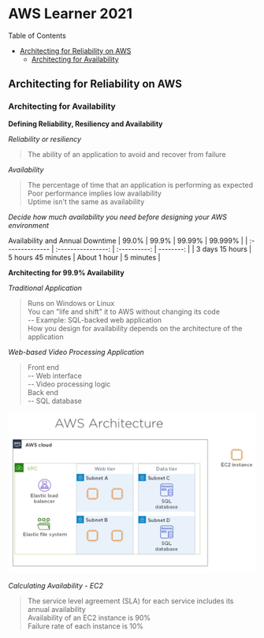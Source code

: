 # AWS Learner 2021 <!-- omit in toc -->

Table of Contents
- [Architecting for Reliability on AWS](#architecting-for-reliability-on-aws)
	- [Architecting for Availability](#architecting-for-availability)

## Architecting for Reliability on AWS

### Architecting for Availability

**Defining Reliability, Resiliency and Availability**

*Reliability or resiliency*
> The ability of an application to avoid and recover from failure

*Availability*
> The percentage of time that an application is performing as expected\
> Poor performance implies low availability\
> Uptime isn't the same as availability

*Decide how much availability you need before designing your AWS environment*

Availability and Annual Downtime
| 99.0%           |       99.9%        |    99.99%    |   99.999% |
| :-------------- | :----------------: | :----------: | --------: |
| 3 days 15 hours | 5 hours 45 minutes | About 1 hour | 5 minutes |

**Architecting for 99.9% Availability**

*Traditional Application*
> Runs on Windows or Linux\
> You can "life and shift" it to AWS without changing its code\
> -- Example: SQL-backed web application\
> How you design for availability depends on the architecture of the application

*Web-based Video Processing Application*
> Front end\
> -- Web interface\
> -- Video processing logic\
> Back end\
> -- SQL database

![AWS Architecture](img/AWS_Architecture.png)

*Calculating Availability - EC2*
> The service level agreement (SLA) for each service includes its annual availability\
> Availability of an EC2 instance is 90%\
> Failure rate of each instance is 10%


